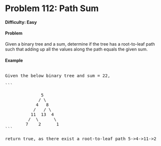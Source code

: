# Problem 112: Path Sum


#### Difficulty: Easy

#### Problem

Given a binary tree and a sum, determine if the tree has a root-to-leaf path such that adding up all the values along the path equals the given sum.

#### Example

<pre>

Given the below binary tree and sum = 22,

```

              5
             / \
            4   8
           /   / \
          11  13  4
         /  \      \
        7    2      1
```

return true, as there exist a root-to-leaf path 5->4->11->2 which sum is 22.

</pre>
